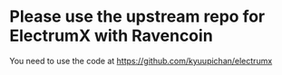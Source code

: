 # Please use the upstream repo for ElectrumX with Ravencoin

You need to use the code at https://github.com/kyuupichan/electrumx
